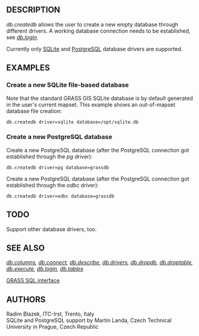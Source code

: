 ## DESCRIPTION

*db.createdb* allows the user to create a new empty database through
different drivers. A working database connection needs to be
established, see *[db.login](db.login.html)*.

Currently only [SQLite](grass-sqlite.html) and
[PostgreSQL](grass-pg.html) database drivers are supported.

## EXAMPLES

### Create a new SQLite file-based database

Note that the standard GRASS GIS SQLite database is by default generated
in the user\'s current mapset. This example shows an out-of-mapset
database file creation:

```
db.createdb driver=sqlite database=/opt/sqlite.db
```

### Create a new PostgreSQL database

Create a new PostgreSQL database (after the PostgreSQL connection got
established through the *pg* driver):

```
db.createdb driver=pg database=grassdb
```

Create a new PostgreSQL database (after the PostgreSQL connection got
established through the *odbc* driver):

```
db.createdb driver=odbc database=grassdb
```

## TODO

Support other database drivers, too.

## SEE ALSO

*[db.columns](db.columns.html), [db.connect](db.connect.html),
[db.describe](db.describe.html), [db.drivers](db.drivers.html),
[db.dropdb](db.dropdb.html), [db.droptable](db.droptable.html),
[db.execute](db.execute.html), [db.login](db.login.html),
[db.tables](db.tables.html)*

[GRASS SQL interface](sql.html)

## AUTHORS

Radim Blazek, ITC-Irst, Trento, Italy\
SQLite and PostgreSQL support by Martin Landa, Czech Technical
University in Prague, Czech Republic
